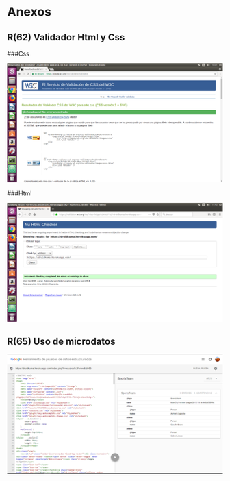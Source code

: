 # Anexos

## R(62) Validador Html y Css

###Css

![Image of Css](images/site-css.png)

###Html

![Image of Html](images/html.png)

## R(65) Uso de microdatos

![Image of MicroDatos](images/microdatos.png)
